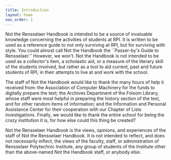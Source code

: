 ```yaml
---
title: Introduction
layout: home
nav_order: 1
---
```


Not the Rensselaer Handbook is intended to be a source of invaluable knowledge concerning the activities of students at RPI. It is written to be used as a reference guide to not only surviving at RPI, but for surviving with style. You could almost call Not the Handbook the ``Passer-by's Guide to Rensselaer.'' However, we won't. Not the Handbook is not intended to be used as a collector's item, a scholastic aid, or a measure of the literary skill of the students involved, but rather as a tool to aid current, past and future students of RPI, in their attempts to live at and work with the school.

The staff of Not the Handbook would like to thank the many hours of help it received from: the Association of Computer Machinery for the funds to digitally prepare the text; the Archives Department of the Folsom Library, whose staff were most helpful in preparing the history section of the text, and for other random items of information; and the Information and Personal Assistance Center for their cooperation with our Chapter of Lists investigations. Finally, we would like to thank the entire school for being the crazy institution it is, for how else could this thing be created?

Not the Rensselaer Handbook is the views, opinions, and experiences of the staff of Not the Rensselaer Handbook. It is not intended to reflect, and does not necessarily inflect, the views of the faculty, staff, or administration of Rensselaer Polytechnic Institute, any group of students of the Institute other than the above-named Not the Handbook staff, or anybody else.
